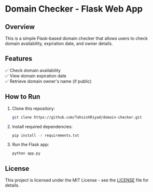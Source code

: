 # Domain Checker - Flask Web App

## Overview
This is a simple Flask-based domain checker that allows users to check domain availability, expiration date, and owner details.

## Features
✅ Check domain availability  
✅ View domain expiration date  
✅ Retrieve domain owner's name (if public)  

## How to Run
1. Clone this repository:
    ```bash
    git clone https://github.com/TahsinXRiyad/domain-checker.git
    ```

2. Install required dependencies:
    ```bash
    pip install -r requirements.txt
    ```

3. Run the Flask app:
    ```bash
    python app.py
    ```

## License
This project is licensed under the MIT License - see the [LICENSE](LICENSE) file for details.
